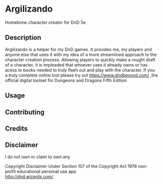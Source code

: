 # Argilizando
Homebrew character creator for DnD 5e 

## Description

Argilizando is a helper for my DnD games. It provides me, my players and anyone else that uses it with my idea of  a more streamlined approach to the character creation process. Allowing players to quickly make a rought draft of a character, it is impleaded that whoever uses it already owns or has acess to books needed to truly flseh out and play with the character.
 If you a truly complete online tool please try out  https://www.dndbeyond.com/ ,the official digital toolset for Dungeons and Dragons Fifth Edition

## Usage

## Contributing

## Credits

## Disclaimer

I do not own or claim to own any
 
 Copyright Disclaimer Under Section 107 of the Copyright Act 1976
 non-profit
 educational
 personal use app	
 http://dnd.wizards.com/

